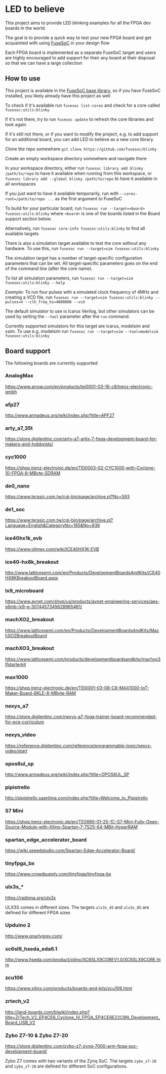 LED to believe
==============

This project aims to provide LED blinking examples for all the FPGA dev boards in the world.

The goal is to provide a quick way to test your new FPGA board and get acquainted with using [FuseSoC](https://github.com/olofk/fusesoc) in your design flow

Each FPGA board is implemented as a separate FuseSoC target and users are highly encouraged to add support for their any board at their disposal so that we can have a large collection

How to use
----------

This project is available in the [FuseSoC base library](https://github.com/fusesoc/fusesoc-cores), so if you have FuseSoC installed, you likely already have this project as well

To check if it's available run `fusesoc list-cores` and check for a core called `fusesoc:utils:blinky`

If it's not there, try to run `fusesoc update` to refresh the core libraries and look again

If it's still not there, or if you want to modify the project, e.g. to add support for an additional board, you can add LED to believe as a new core library.

Clone the repo somewhere `git clone https://github.com/fusesoc/blinky`

Create an empty workspace directory somewhere and navigate there

In your workspace directory, either run `fusesoc library add blinky /path/to/repo` to have it available when running from this workspace, or `fusesoc library add --global blinky /path/to/repo` to have it available in all workspaces

If you just want to have it available temporarily, run with `--cores-root=/path/to/repo ...` as the first argument to FuseSoC

To build for your particular board, run `fusesoc run --target=<board> fusesoc:utils:blinky` where `<board>` is one of the boards listed in the Board support section below.

Alternatively, run `fusesoc core-info fusesoc:utils:blinky` to find all available targets

There is also a simulation target available to test the core without any hardware. To use this, run `fusesoc run --target=sim fusesoc:utils:blinky`

The simulation target has a number of target-specific configuration parameters that can be set. All target-specific parameters goes on the end of the command line (after the core name).

To list all simulation parameters, run `fusesoc run --target=sim fusesoc:utils:blinky --help`

*Example:* To run four pulses with a simulated clock frequency of 4MHz and creating a VCD file, run `fusesoc run --target=sim fusesoc:utils:blinky --pulses=4 --clk_freq_hz=4000000 --vcd`

The default simulator to use is Icarus Verilog, but other simulators can be used by setting the `--tool` parameter after the `run` command.

Currently supported simulators for this target are icarus, modelsim and xsim. To use e.g. modelsim run `fusesoc run --target=sim --tool=modelsim fusesoc:utils:blinky`

Board support
-------------

The following boards are currently supported

### AnalogMax

https://www.arrow.com/en/products/tei0001-03-16-c8/trenz-electronic-gmbh

### afp27

http://www.armadeus.org/wiki/index.php?title=APF27

### arty_a7_35t

https://store.digilentinc.com/arty-a7-artix-7-fpga-development-board-for-makers-and-hobbyists/

### cyc1000

https://shop.trenz-electronic.de/en/TEI0003-02-CYC1000-with-Cyclone-10-FPGA-8-MByte-SDRAM

### de0_nano

https://www.terasic.com.tw/cgi-bin/page/archive.pl?No=593

### de1_soc

https://www.terasic.com.tw/cgi-bin/page/archive.pl?Language=English&CategoryNo=165&No=836

### ice40hx1k_evb

https://www.olimex.com/wiki/ICE40HX1K-EVB

### ice40-hx8k_breakout

http://www.latticesemi.com/en/Products/DevelopmentBoardsAndKits/iCE40HX8KBreakoutBoard.aspx

### lx9_microboard

https://www.avnet.com/shop/us/products/avnet-engineering-services/aes-s6mb-lx9-g-3074457345628965461/

### machXO2_breakout

https://www.latticesemi.com/en/Products/DevelopmentBoardsAndKits/MachXO2BreakoutBoard

### machXO3_breakout

https://www.latticesemi.com/products/developmentboardsandkits/machxo3lfstarterkit

### max1000

https://shop.trenz-electronic.de/en/TEI0001-03-08-C8-MAX1000-IoT-Maker-Board-8KLE-8-MByte-RAM

### nexys_a7

https://store.digilentinc.com/nexys-a7-fpga-trainer-board-recommended-for-ece-curriculum

### nexys_video

https://reference.digilentinc.com/reference/programmable-logic/nexys-video/start

### opos6ul_sp

http://www.armadeus.org/wiki/index.php?title=OPOS6UL_SP

### pipistrello

http://pipistrello.saanlima.com/index.php?title=Welcome_to_Pipistrello

### S7 Mini

https://shop.trenz-electronic.de/en/TE0890-01-25-1C-S7-Mini-Fully-Open-Source-Module-with-Xilinx-Spartan-7-7S25-64-MBit-HyperRAM

### spartan_edge_accelerator_board

https://wiki.seeedstudio.com/Spartan-Edge-Accelerator-Board/

### tinyfpga_bx

https://www.crowdsupply.com/tinyfpga/tinyfpga-bx

### ulx3s_*

https://radiona.org/ulx3s

ULX3S comes in different sizes. The targets `ulx3s_45` and `ulx3s_85` are defined for different FPGA sizes

### Upduino 2

http://www.gnarlygrey.com/

### xc6sl9_hseda_eda6.1

http://www.hseda.com/product/xilinx/XC6SLX9COREV1.0/XC6SLX9CORE.htm

### zcu106

https://www.xilinx.com/products/boards-and-kits/zcu106.html

### zrtech_v2

http://land-boards.com/blwiki/index.php?title=ZrTech_V2_EP4CE6_Cyclone_IV_FPGA_EP4CE6E22C8N_Development_Board_USB_V2

### Zybo Z7-10 & Zybo Z7-20

https://store.digilentinc.com/zybo-z7-zynq-7000-arm-fpga-soc-development-board/

Zybo Z7 comes with two variants of the Zynq SoC. The targets `zybo_z7-10` and `zybo_z7-20` are defined for different SoC configurations.
